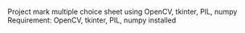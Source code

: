 Project mark multiple choice sheet using OpenCV, tkinter, PIL, numpy
Requirement: OpenCV, tkinter, PIL, numpy installed